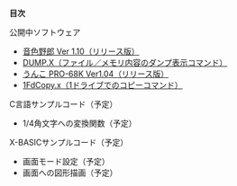 **目次**

公開中ソフトウェア
- [音色野郎 Ver 1.10（リリース版）](https://github.com/HAL9000-X68k/SoundEdit)
- [DUMP.X（ファイル／メモリ内容のダンプ表示コマンド）](https://github.com/HAL9000-X68k/DUMP)
- [うんこ PRO-68K Ver1.04（リリース版）](https://github.com/HAL9000-X68k/UnkoPro68K)
- [1FdCopy.x（1ドライブでのコピーコマンド）](https://github.com/HAL9000-X68k/Tools)

C言語サンプルコード（予定）
- 1/4角文字への変換関数（予定）

X-BASICサンプルコード（予定）
- 画面モード設定（予定）
- 画面への図形描画（予定）

<!--
**HAL9000-X68k/HAL9000-X68k** is a ✨ _special_ ✨ repository because its `README.md` (this file) appears on your GitHub profile.

Here are some ideas to get you started:

- 🔭 I’m currently working on ...
- 🌱 I’m currently learning ...
- 👯 I’m looking to collaborate on ...
- 🤔 I’m looking for help with ...
- 💬 Ask me about ...
- 📫 How to reach me: ...
- 😄 Pronouns: ...
- ⚡ Fun fact: ...
-->
